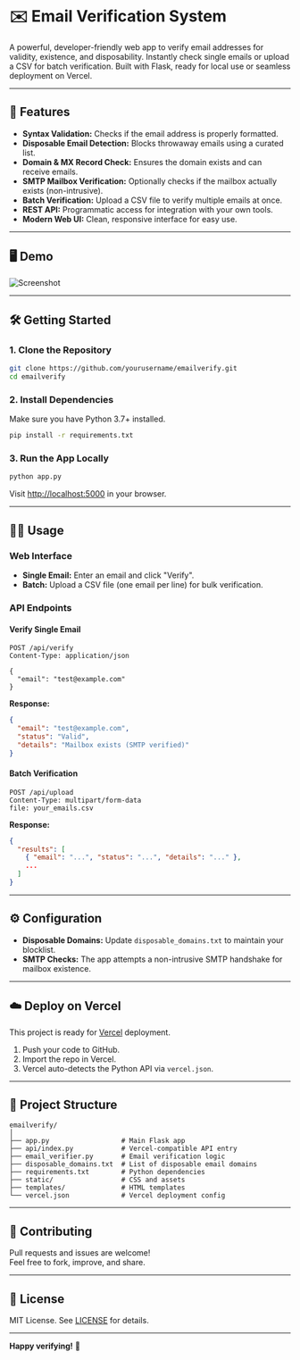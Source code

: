 # ✉️ Email Verification System

A powerful, developer-friendly web app to verify email addresses for validity, existence, and disposability. Instantly check single emails or upload a CSV for batch verification. Built with Flask, ready for local use or seamless deployment on Vercel.

---

## 🚀 Features

- **Syntax Validation:** Checks if the email address is properly formatted.
- **Disposable Email Detection:** Blocks throwaway emails using a curated list.
- **Domain & MX Record Check:** Ensures the domain exists and can receive emails.
- **SMTP Mailbox Verification:** Optionally checks if the mailbox actually exists (non-intrusive).
- **Batch Verification:** Upload a CSV file to verify multiple emails at once.
- **REST API:** Programmatic access for integration with your own tools.
- **Modern Web UI:** Clean, responsive interface for easy use.

---

## 🖥️ Demo

![Screenshot](static/screenshot.png) <!-- (Add a screenshot if available) -->

---

## 🛠️ Getting Started

### 1. Clone the Repository

```bash
git clone https://github.com/yourusername/emailverify.git
cd emailverify
```

### 2. Install Dependencies

Make sure you have Python 3.7+ installed.

```bash
pip install -r requirements.txt
```

### 3. Run the App Locally

```bash
python app.py
```

Visit [http://localhost:5000](http://localhost:5000) in your browser.

---

## 🧑‍💻 Usage

### Web Interface

- **Single Email:** Enter an email and click "Verify".
- **Batch:** Upload a CSV file (one email per line) for bulk verification.

### API Endpoints

#### Verify Single Email

```http
POST /api/verify
Content-Type: application/json

{
  "email": "test@example.com"
}
```

**Response:**
```json
{
  "email": "test@example.com",
  "status": "Valid",
  "details": "Mailbox exists (SMTP verified)"
}
```

#### Batch Verification

```http
POST /api/upload
Content-Type: multipart/form-data
file: your_emails.csv
```

**Response:**
```json
{
  "results": [
    { "email": "...", "status": "...", "details": "..." },
    ...
  ]
}
```

---

## ⚙️ Configuration

- **Disposable Domains:** Update `disposable_domains.txt` to maintain your blocklist.
- **SMTP Checks:** The app attempts a non-intrusive SMTP handshake for mailbox existence.

---

## ☁️ Deploy on Vercel

This project is ready for [Vercel](https://vercel.com/) deployment.

1. Push your code to GitHub.
2. Import the repo in Vercel.
3. Vercel auto-detects the Python API via `vercel.json`.

---

## 📂 Project Structure

```
emailverify/
│
├── app.py                  # Main Flask app
├── api/index.py            # Vercel-compatible API entry
├── email_verifier.py       # Email verification logic
├── disposable_domains.txt  # List of disposable email domains
├── requirements.txt        # Python dependencies
├── static/                 # CSS and assets
├── templates/              # HTML templates
└── vercel.json             # Vercel deployment config
```

---

## 🤝 Contributing

Pull requests and issues are welcome!  
Feel free to fork, improve, and share.

---

## 📄 License

MIT License. See [LICENSE](LICENSE) for details.

---

**Happy verifying!** 🚀 